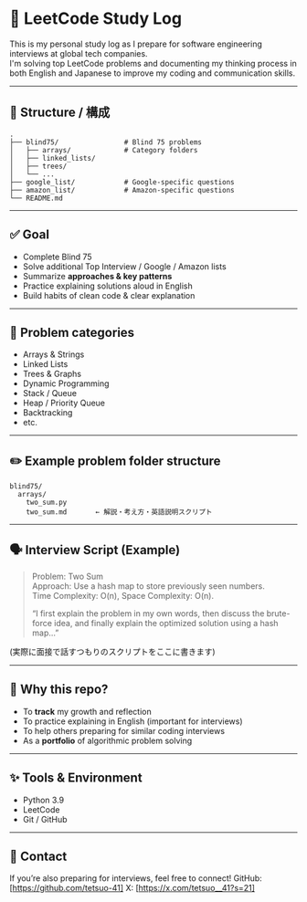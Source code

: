 # 📘 LeetCode Study Log

This is my personal study log as I prepare for software engineering interviews at global tech companies.  
I'm solving top LeetCode problems and documenting my thinking process in both English and Japanese to improve my coding and communication skills.

---

## 📝 Structure / 構成

```
.
├── blind75/                # Blind 75 problems
│   ├── arrays/             # Category folders
│   ├── linked_lists/
│   ├── trees/
│   └── ...
├── google_list/            # Google-specific questions
├── amazon_list/            # Amazon-specific questions
└── README.md       
```

---

## ✅ Goal

- Complete Blind 75
- Solve additional Top Interview / Google / Amazon lists
- Summarize **approaches & key patterns**
- Practice explaining solutions aloud in English
- Build habits of clean code & clear explanation

---

## 📂 Problem categories

- Arrays & Strings
- Linked Lists
- Trees & Graphs
- Dynamic Programming
- Stack / Queue
- Heap / Priority Queue
- Backtracking
- etc.

---

## ✏️ Example problem folder structure

```
blind75/
  arrays/
    two_sum.py
    two_sum.md       ← 解説・考え方・英語説明スクリプト
```

---

## 🗣️ Interview Script (Example)

> Problem: Two Sum\
> Approach: Use a hash map to store previously seen numbers.\
> Time Complexity: O(n), Space Complexity: O(n).
>
> “I first explain the problem in my own words, then discuss the brute-force idea, and finally explain the optimized solution using a hash map…”

(実際に面接で話すつもりのスクリプトをここに書きます)

---

## 📌 Why this repo?

- To **track** my growth and reflection
- To practice explaining in English (important for interviews)
- To help others preparing for similar coding interviews
- As a **portfolio** of algorithmic problem solving

---

## ✨ Tools & Environment

- Python 3.9
- LeetCode
- Git / GitHub

---

## 🙌 Contact

If you’re also preparing for interviews, feel free to connect!
GitHub: [https://github.com/tetsuo-41]
X: [https://x.com/tetsuo__41?s=21]

